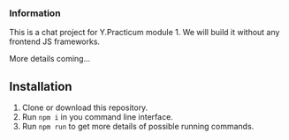 ### Information

This is a chat project for Y.Practicum module 1.
We will build it without any frontend JS frameworks.

More details coming...

## Installation

1. Clone or download this repository.
2. Run `npm i` in you command line interface.
3. Run `npm run` to get more details of possible running commands.
